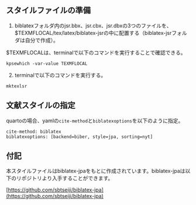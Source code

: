 ## スタイルファイルの準備

1.  biblatexフォルダ内のjsr.bbx、jsr.cbx、jsr.dbxの3つのファイルを、\$TEXMFLOCAL/tex/latex/biblatex-jsrの中に配置する（biblatex-jsrフォルダは自分で作成）。

\$TEXMFLOCALは、terminalで以下のコマンドを実行することで確認できる。

```         
kpsewhich -var-value TEXMFLOCAL
```

2.  terminalで以下のコマンドを実行する。

```         
mktexlsr
```

## 文献スタイルの指定

quartoの場合、yamlの`cite-method`と`biblatexoptions`を以下のように指定。

```{yaml}
cite-method: biblatex
biblatexoptions: [backend=biber, style=jpa, sorting=nyt]
```

## 付記

本スタイルファイルはbiblatex-jpaをもとに作成されています。biblatex-jpaは以下のリポジトリより入手することができます。

[https://github.com/sbtseiji/biblatex-jpa](https://github.com/sbtseiji/biblatex-jpa)
